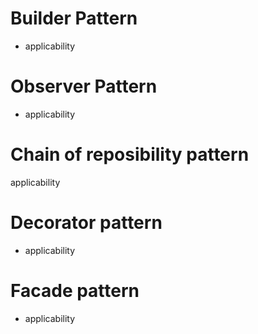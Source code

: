 # Builder Pattern
* applicability

# Observer Pattern
* applicability

# Chain of reposibility pattern
applicability

# Decorator pattern
* applicability

# Facade pattern
* applicability
